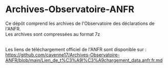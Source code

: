 # Archives-Observatoire-ANFR

Ce dépôt comprend les archives de l'Observatoire des déclarations de l'ANFR.<br>
Les archives sont compressées au format 7z<br><br>


Les liens de téléchargement officiel de l'ANFR sont disponible sur : https://github.com/cayenne17/Archives-Observatoire-ANFR/blob/main/Lien_de_t%C3%A9l%C3%A9chargement_data.anfr.fr.md

